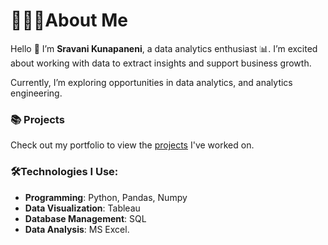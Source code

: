 # 🙋🏻‍♀️About Me

Hello 👋 I’m **Sravani Kunapaneni**, a data analytics enthusiast 📊. I’m excited about working with data to extract insights and support business growth.

Currently, I’m exploring opportunities in data analytics, and analytics engineering.

### 📚 Projects
Check out my portfolio to view the [projects](https://github.com/KunapaneniSravani/Portfolio_Guide/blob/36b2c0a027689255b0a6bb2ff2c7a7f93a09c34b/README.md#Python) I've worked on.

### 🛠️Technologies I Use:
- **Programming**: Python, Pandas, Numpy
- **Data Visualization**: Tableau
- **Database Management**: SQL
- **Data Analysis**: MS Excel.

<!---
KunapaneniSravani/KunapaneniSravani is a ✨ special ✨ repository because its `README.md` (this file) appears on your GitHub profile.
You can click the Preview link to take a look at your changes.
--->
